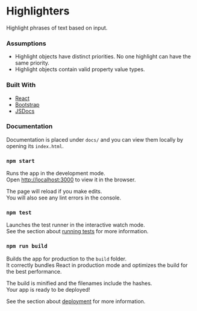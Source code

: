 # Highlighters

Highlight phrases of text based on input.

### Assumptions

* Highlight objects have distinct priorities. No one highlight can have the same priority.
* Highlight objects contain valid property value types.

### Built With

* [React](https://github.com/facebook/react/)
* [Bootstrap](https://github.com/twbs/bootstrap)
* [JSDocs](https://github.com/jsdoc3/jsdoc)

### Documentation

Documentation is placed under `docs/` and you can view them locally by opening its `index.html`.


### `npm start`

Runs the app in the development mode.<br>
Open [http://localhost:3000](http://localhost:3000) to view it in the browser.

The page will reload if you make edits.<br>
You will also see any lint errors in the console.

### `npm test`

Launches the test runner in the interactive watch mode.<br>
See the section about [running tests](https://facebook.github.io/create-react-app/docs/running-tests) for more information.

### `npm run build`

Builds the app for production to the `build` folder.<br>
It correctly bundles React in production mode and optimizes the build for the best performance.

The build is minified and the filenames include the hashes.<br>
Your app is ready to be deployed!

See the section about [deployment](https://facebook.github.io/create-react-app/docs/deployment) for more information.